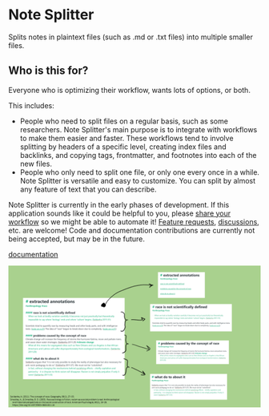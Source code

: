 # Note Splitter

Splits notes in plaintext files (such as .md or .txt files) into multiple smaller files. 

## Who is this for?
Everyone who is optimizing their workflow, wants lots of options, or both.

This includes:  
* People who need to split files on a regular basis, such as some researchers. Note Splitter's main purpose is to integrate with workflows to make them easier and faster. These workflows tend to involve splitting by headers of a specific level, creating index files and backlinks, and copying tags, frontmatter, and footnotes into each of the new files.
* People who only need to split one file, or only one every once in a while. Note Splitter is versatile and easy to customize. You can split by almost any feature of text that you can describe.

Note Splitter is currently in the early phases of development. If this application sounds like it could be helpful to you, please [share your workflow](https://github.com/wheelercj/note-splitter/discussions/17) so we might be able to automate it! [Feature requests](https://github.com/wheelercj/note-splitter/issues), [discussions](https://github.com/wheelercj/note-splitter/discussions), etc. are welcome! Code and documentation contributions are currently not being accepted, but may be in the future.

[documentation](https://note-splitter.readthedocs.io/)

![demo](docs/images/demo.png)

